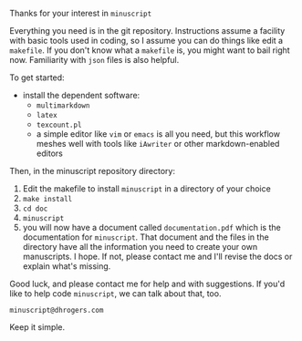 Thanks for your interest in `minuscript`


Everything you need is in the git repository. Instructions assume a facility
with basic tools used in coding, so I assume you can do things like edit a 
`makefile`. If you don't know what a `makefile` is, you might want to bail right now. Familiarity with `json` files is also helpful.

To get started:

- install the dependent software:
    - `multimarkdown`
    - `latex`
    - `texcount.pl`
    - a simple editor like `vim` or `emacs` is all you need, but this workflow
      meshes well with tools like `iAwriter` or other markdown-enabled editors

Then, in the minuscript repository directory:

1. Edit the makefile to install `minuscript` in a directory of your choice
2. `make install`
3. `cd doc `
4. `minuscript`
5. you will now have a document called `documentation.pdf` which is the 
   documentation for `minuscript`. That document and the files in the 
   directory have all the information you need to create your own manuscripts.
   I hope. If not, please contact me and I'll revise the docs or explain
   what's missing.

Good luck, and please contact me for help and with suggestions. If you'd like to help code `minuscript`, we can talk about that, too.

    minuscript@dhrogers.com

Keep it simple.
